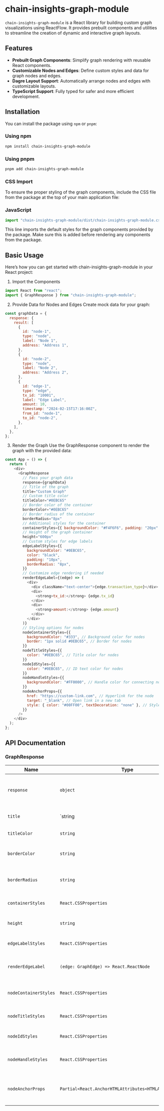 # chain-insights-graph-module

`chain-insights-graph-module` is a React library for building custom graph visualizations using ReactFlow. It provides prebuilt components and utilities to streamline the creation of dynamic and interactive graph layouts.

## Features

- **Prebuilt Graph Components**: Simplify graph rendering with reusable React components.
- **Customizable Nodes and Edges**: Define custom styles and data for graph nodes and edges.
- **Dagre Layout Support**: Automatically arrange nodes and edges with customizable layouts.
- **TypeScript Support**: Fully typed for safer and more efficient development.

## Installation

You can install the package using `npm` or `pnpm`:

### Using npm

```bash
npm install chain-insights-graph-module
```

### Using pnpm

```bash
pnpm add chain-insights-graph-module
```

### CSS Import

To ensure the proper styling of the graph components, include the CSS file from the package at the top of your main application file:

### JavaScript

```javascript
import "chain-insights-graph-module/dist/chain-insights-graph-module.css";
```

This line imports the default styles for the graph components provided by the package. Make sure this is added before rendering any components from the package.

## Basic Usage

Here’s how you can get started with chain-insights-graph-module in your React project:

1. Import the Components

```javascript
import React from "react";
import { GraphResponse } from "chain-insights-graph-module";
```

2. Provide Data for Nodes and Edges
   Create mock data for your graph:

```javascript
const graphData = {
  response: {
    result: [
      {
        id: "node-1",
        type: "node",
        label: "Node 1",
        address: "Address 1",
      },
      {
        id: "node-2",
        type: "node",
        label: "Node 2",
        address: "Address 2",
      },
      {
        id: "edge-1",
        type: "edge",
        tx_id: "10001",
        label: "Edge Label",
        amount: 10,
        timestamp: "2024-02-15T17:16:00Z",
        from_id: "node-1",
        to_id: "node-2",
      },
    ],
  },
};
```

3. Render the Graph
   Use the GraphResponse component to render the graph with the provided data:

```javascript
const App = () => {
  return (
    <div>
      <GraphResponse
        // Pass your graph data
        response={graphData}
        // Title of the graph
        title="Custom Graph"
        // Custom title color
        titleColor="#0EBC65"
        // Border color of the container
        borderColor="#0EBC65"
        // Border radius of the container
        borderRadius="8px"
        // Additional styles for the container
        containerStyles={{ backgroundColor: "#F4F6F6", padding: "20px" }}
        // Height of the graph container
        height="600px"
        // Custom styles for edge labels
        edgeLabelStyles={{
          backgroundColor: "#0EBC65",
          color: "black",
          padding: "10px",
          borderRadius: "8px",
        }}
        // Customize edge rendering if needed
        renderEdgeLabel={(edge) => (
          <div>
            <div className="text-center">{edge.transaction_type}</div>
            <div>
              <strong>tx_id:</strong> {edge.tx_id}
            </div>
            <div>
              <strong>amount:</strong> {edge.amount}
            </div>
          </div>
        )}
        // Styling options for nodes
        nodeContainerStyles={{
          backgroundColor: "#333", // Background color for nodes
          border: "1px solid #0EBC65", // Border for nodes
        }}
        nodeTitleStyles={{
          color: "#0EBC65", // Title color for nodes
        }}
        nodeIdStyles={{
          color: "#0EBC65", // ID text color for nodes
        }}
        nodeHandleStyles={{
          backgroundColor: "#FF0000", // Handle color for connecting nodes
        }}
        nodeAnchorProps={{
          href: "https://custom-link.com", // Hyperlink for the node
          target: "_blank", // Open link in a new tab
          style: { color: "#00FF00", textDecoration: "none" }, // Style for the anchor
        }}
      />
    </div>
  );
};
```

## API Documentation

### GraphResponse
| Name               | Type                                                      | Default          | Description                                                                                 |
|--------------------|-----------------------------------------------------------|------------------|---------------------------------------------------------------------------------------------|
| `response`         | `object`                                                  | `undefined`      | The graph data including nodes and edges.                                                  |
| `title`            | `string | (graphData: boolean) => string`                 | `"Graph View"`   | The title of the graph. Supports dynamic titles based on graph data availability.          |
| `titleColor`       | `string`                                                  | `"#000000"`      | Customizable title color.                                                                  |
| `borderColor`      | `string`                                                  | `"#000000"`      | Customizable border color for the graph container.                                         |
| `borderRadius`     | `string`                                                  | `"4px"`          | Customizable border radius for the graph container.                                        |
| `containerStyles`  | `React.CSSProperties`                                     | `{}`             | Additional styles for the container.                                                       |
| `height`           | `string`                                                  | `"500px"`        | Height of the graph container.                                                             |
| `edgeLabelStyles`  | `React.CSSProperties`                                     | `{}`             | Customizable styles for edge labels.                                                       |
| `renderEdgeLabel`  | `(edge: GraphEdge) => React.ReactNode`                    | `undefined`      | Custom render function for edge labels.                                                    |
| `nodeContainerStyles` | `React.CSSProperties`                                  | `{}`             | Additional styles for the node container.                                                  |
| `nodeTitleStyles`  | `React.CSSProperties`                                     | `{}`             | Additional styles for the node title.                                                      |
| `nodeIdStyles`     | `React.CSSProperties`                                     | `{}`             | Additional styles for the node ID.                                                         |
| `nodeHandleStyles` | `React.CSSProperties`                                     | `{}`             | Additional styles for the node handles.                                                    |
| `nodeAnchorProps`  | `Partial<React.AnchorHTMLAttributes<HTMLAnchorElement>>` | `{}`             | Props for the anchor element wrapping the node.                                             |